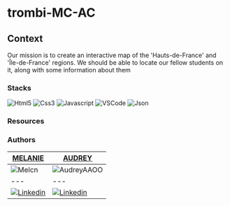 # trombi-MC-AC

## Context

Our mission is to create an interactive map of the 'Hauts-de-France' and 'Île-de-France' regions. We should be able to locate our fellow students on it, along with some information about them

### Stacks

![Html5](https://img.shields.io/badge/HTML5-E34F26?style=for-the-badge&logo=html5&logoColor=white)
![Css3](https://img.shields.io/badge/CSS3-1572B6?style=for-the-badge&logo=css3&logoColor=white)
![Javascript](https://img.shields.io/badge/JavaScript-F7DF1E?style=for-the-badge&logo=javascript&logoColor=black)
![VSCode](https://img.shields.io/badge/Visual_Studio_Code-0078D4?style=for-the-badge&logo=visual%20studio%20code&logoColor=white)
![Json](https://img.shields.io/badge/JSON-E34F26?style=for-the-badge&logo=json&logoColor=white)

### Resources

### Authors

[MELANIE](https://github.com/Melcn) | [AUDREY](https://github.com/AudreyAAOO) 
--- | --- 
![Melcn](https://avatars.githubusercontent.com/u/121883970?s=185v=4) | ![AudreyAAOO](https://avatars.githubusercontent.com/u/88105838?s=185v=4) 
--- | ---
[![Linkedin](https://img.shields.io/badge/Linkedin-0078D6?style=for-the-badge&logo=Linkedin&logoColor=white)](https://www.linkedin.com/in/melanie-cn/) | [![Linkedin](https://img.shields.io/badge/Linkedin-0078D6?style=for-the-badge&logo=Linkedin&logoColor=white)](https://www.linkedin.com/in/audrey3010/) 


